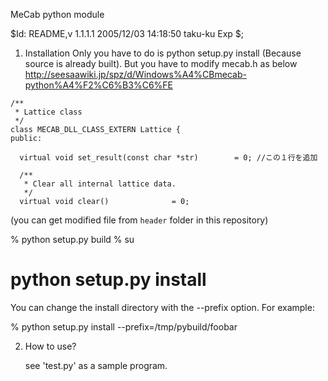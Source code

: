 ﻿MeCab python module

$Id: README,v 1.1.1.1 2005/12/03 14:18:50 taku-ku Exp $;

1. Installation
  Only you have to do is python setup.py install (Because source is already built). 
  But you have to modify mecab.h as below
  http://seesaawiki.jp/spz/d/Windows%A4%CBmecab-python%A4%F2%C6%B3%C6%FE

```
/**
 * Lattice class
 */
class MECAB_DLL_CLASS_EXTERN Lattice {
public:

  virtual void set_result(const char *str)        = 0; //この１行を追加

  /**
   * Clear all internal lattice data.
   */
  virtual void clear()              = 0;
```

(you can get modified file from `header` folder in this repository)

  % python setup.py build
  % su
  # python setup.py install
  
  You can change the install directory with the --prefix option. For example:

  % python setup.py install --prefix=/tmp/pybuild/foobar
  
 
2. How to use?

   see 'test.py' as a sample program.
